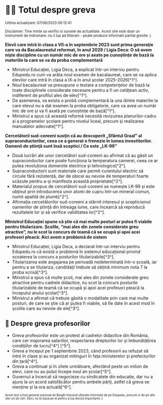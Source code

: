 # 👩‍🏫 Totul despre greva
<sub>Ultima actualizare: 07/08/2023 06:12:41</sub>

<sub>Disclaimer: Tine minte sa verifici si sursele de actualitate. Acest site este doar un instrument de indrumare: nu il lua ad litteram - poate produce informatii partial gresite :)</sub>

**Elevii care intră în clasa a VII-a în septembrie 2023 sunt prima generație care va da Bacalaureatul reformat, în anul 2029 / Ligia Deca: O să avem niște discipline cu un număr mic de ore și axate pe cunoștințe de bază la materiile la care se va da proba complementară**
- Ministrul Educației, Ligia Deca, a explicat într-un interviu pentru Edupedu.ro cum va arăta noul examen de bacalaureat, care se va aplica elevilor care intră în clasa a IX-a în anul școlar 2025-2026[^1^].
- Noul bacalaureat va presupune o testare a competențelor de bază la toate disciplinele considerate necesare pentru a fi un cetățean activ, indiferent de profilul ales de elev[^1^].
- De asemenea, va exista o probă complementară la una dintre materiile la care elevul nu a dat examen la proba obligatorie, care va avea un număr mic de ore și va fi axată pe cunoștințe de bază[^1^].
- Ministrul a spus că această reformă necesită revizuirea planurilor-cadru și a programelor școlare pentru nivelul liceal, precum și realizarea manualelor adecvate[^1^].

**Cercetătorii sud-coreeni susţin că au descoperit „Sfântul Graal” al supraconductorilor, ceea ce a generat o frenezie în lumea investitorilor. Oamenii de ştiinţă sunt însă sceptici / Ce este „LK-99”**
- Două lucrări ale unor cercetători sud-coreeni au afirmat că au găsit un supraconductor care poate funcționa la temperatura camerei, ceea ce ar putea revoluționa domeniile electrice și tehnologice[^2^].
- Supraconductorii sunt materiale care permit curentului electric să circule fără rezistență, dar de obicei au nevoie de temperaturi foarte scăzute pentru a-și manifesta această proprietate[^2^].
- Materialul propus de cercetătorii sud-coreeni se numește LK-99 și este obținut prin introducerea unor atomi de cupru într-un mineral comun, numit apatită de plumb[^2^].
- Afirmația cercetătorilor sud-coreeni a stârnit interesul și scepticismul oamenilor de știință din întreaga lume, care încearcă să reproducă rezultatele lor și să verifice validitatea lor[^2^].

**Ministrul Educației spune că știe că mai multe posturi ar putea fi viabile pentru titularizare. Școlile, “mai ales din zonele considerate greu atractive”, nu le scot la concurs de teamă că se ocupă și apoi acei profesori pleacă: Aici avem o problemă de sistem**
- Ministrul Educației, Ligia Deca, a declarat într-un interviu pentru Edupedu.ro că există o problemă în sistemul educațional privind scoaterea la concurs a posturilor titularizabile[^3^].
- Titularizarea este angajarea pe perioadă nedeterminată într-o școală, iar pentru a se titulariza, candidații trebuie să obțină minimum nota 7 la proba scrisă[^3^].
- Ministrul a spus că multe școli, mai ales din zonele considerate greu atractive pentru cadrele didactice, nu scot la concurs posturile titularizabile de teamă că se ocupă și apoi acei profesori pleacă la începutul anului școlar[^3^].
- Ministrul a afirmat că trebuie găsită o modalitate prin care mai multe posturi, de care se știe că ar putea fi viabile, să fie date în acest mod în școlile care au nevoie de ele[^3^].

## 🏫 Despre greva profesorilor
- Greva profesorilor este un protest al cadrelor didactice din România, care cer majorarea salariilor, respectarea drepturilor lor și îmbunătățirea condițiilor de lucru[^4^] [^5^].
- Greva a început pe 1 septembrie 2023, când profesorii au refuzat să intre în clase și au organizat mitinguri în fața ministerelor și prefecturilor din țară[^4^].
- Greva a continuat și în zilele următoare, afectând peste un milion de elevi, care nu au putut începe noul an școlar[^5^].
- Guvernul a încercat să negocieze cu sindicatele din educație, dar nu a ajuns la un acord satisfăcător pentru ambele părți, astfel că greva se menține și la ora actuală[^6^].


<sub><sub>Acest text a fost generat automat de BingAI folosind ultimele informatii de pe Edupedu, precum si de pe alte site-uri de stiri. Deci, nu te baza pe el pentru a lua decizii importante :)</sub></sub>